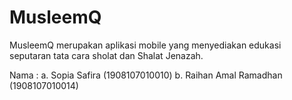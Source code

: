 # MusleemQ

MusleemQ merupakan aplikasi mobile yang menyediakan edukasi seputaran tata cara sholat dan Shalat Jenazah.

Nama : 
a. Sopia Safira (1908107010010)
b. Raihan Amal Ramadhan (1908107010014)


